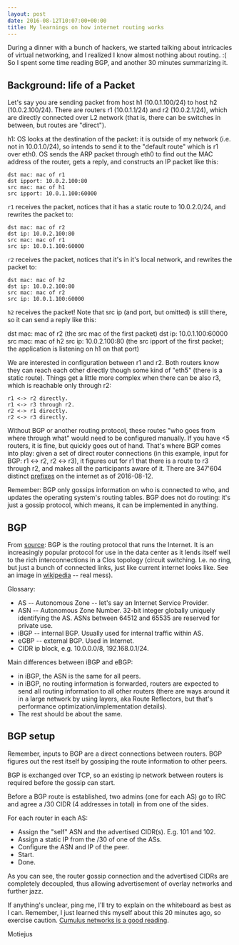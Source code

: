 ```yaml
---
layout: post
date: 2016-08-12T10:07:00+00:00
title: My learnings on how internet routing works
---
```


During a dinner with a bunch of hackers, we started talking about intricacies
of virtual networking, and I realized I know almost nothing about routing. :(
So I spent some time reading BGP, and another 30 minutes summarizing it.

Background: life of a Packet
---

Let's say you are sending packet from host h1 (10.0.1.100/24) to host h2
(10.0.2.100/24). There are routers r1 (10.0.1.1/24) and r2 (10.0.2.1/24), which
are directly connected over L2 network (that is, there can be switches in
between, but routes are "direct").

h1: OS looks at the destination of the packet: it is outside of my network
(i.e. not in 10.0.1.0/24), so intends to send it to the "default route" which
is r1 over eth0. OS sends the ARP packet through eth0 to find out the MAC
address of the router, gets a reply, and constructs an IP packet like this:

    dst mac: mac of r1
    dst ipport: 10.0.2.100:80
    src mac: mac of h1
    src ipport: 10.0.1.100:60000

`r1` receives the packet, notices that it has a static route to 10.0.2.0/24,
and rewrites the packet to:

    dst mac: mac of r2
    dst ip: 10.0.2.100:80
    src mac: mac of r1
    src ip: 10.0.1.100:60000

`r2` receives the packet, notices that it's in it's local network, and rewrites the packet to:

    dst mac: mac of h2
    dst ip: 10.0.2.100:80
    src mac: mac of r2
    src ip: 10.0.1.100:60000

`h2` receives the packet! Note that src ip (and port, but omitted) is still there, so it can send a reply like this:

   dst mac: mac of r2 (the src mac of the first packet)
   dst ip: 10.0.1.100:60000
   src mac: mac of h2
   src ip: 10.0.2.100:80 (the src ipport of the first packet; the application is listening on h1 on that port)

We are interested in configuration between r1 and r2. Both routers know they
can reach each other directly though some kind of "eth5" (there is a static
route). Things get a little more complex when there can be also r3, which is
reachable only through r2:

    r1 <-> r2 directly.
    r1 <-> r3 through r2.
    r2 <-> r1 directly.
    r2 <-> r3 directly.

Without BGP or another routing protocol, these routes "who goes from where
through what" would need to be configured manually. If you have <5 routers, it
is fine, but quickly goes out of hand. That's where BGP comes into play: given
a set of direct router connections (in this example, input for BGP: r1 <-> r2,
r2 <-> r3), it figures out for r1 that there is a route to r3 through r2, and
makes all the participants aware of it. There are 347'604 distinct
[prefixes][1] on the internet as of 2016-08-12.

Remember: BGP only gossips information on who is connected to who, and updates
the operating system's routing tables. BGP does not do routing: it's just a
gossip protocol, which means, it can be implemented in anything.

BGP
---

From [source][2]: BGP is the routing protocol that runs the Internet. It is an
increasingly popular protocol for use in the data center as it lends itself
well to the rich interconnections in a Clos topology (circuit switching. I.e.
no ring, but just a bunch of connected links, just like current internet looks
like. See an image in [wikipedia][3] -- real mess).

Glossary:

* AS -- Autonomous Zone -- let's say an Internet Service Provider.
* ASN -- Autonomous Zone Number. 32-bit integer globally uniquely identifying
  the AS. ASNs between 64512 and 65535 are reserved for private use.
* iBGP -- internal BGP. Usually used for internal traffic within AS.
* eGBP -- external BGP. Used in Internet.
* CIDR ip block, e.g. 10.0.0.0/8, 192.168.0.1/24.

Main differences between iBGP and eBGP:

* in iBGP, the ASN is the same for all peers.
* in iBGP, no routing information is forwarded, routers are expected to send
  all routing information to all other routers (there are ways around it in a
  large network by using layers, aka Route Reflectors, but that's performance
  optimization/implementation details).
* The rest should be about the same.

BGP setup
---

Remember, inputs to BGP are a direct connections between routers. BGP figures
out the rest itself by gossiping the route information to other peers.

BGP is exchanged over TCP, so an existing ip network between routers is
required before the gossip can start.

Before a BGP route is established, two admins (one for each AS) go to IRC and
agree a /30 CIDR (4 addresses in total) in from one of the sides.

For each router in each AS:

* Assign the "self" ASN and the advertised CIDR(s). E.g. 101 and 102.
* Assign a static IP from the /30 of one of the ASs.
* Configure the ASN and IP of the peer.
* Start.
* Done.

As you can see, the router gossip connection and the advertised CIDRs are
completely decoupled, thus allowing advertisement of overlay networks and
further jazz.

If anything's unclear, ping me, I'll try to explain on the whiteboard as best
as I can. Remember, I just learned this myself about this 20 minutes ago, so
exercise caution. [Cumulus networks is a good reading][2].

Motiejus

[1]: http://www.cidr-report.org/as2.0/
[2]: https://docs.cumulusnetworks.com/display/DOCS/Border+Gateway+Protocol+-+BGP
[3]: https://en.wikipedia.org/wiki/Clos_network
